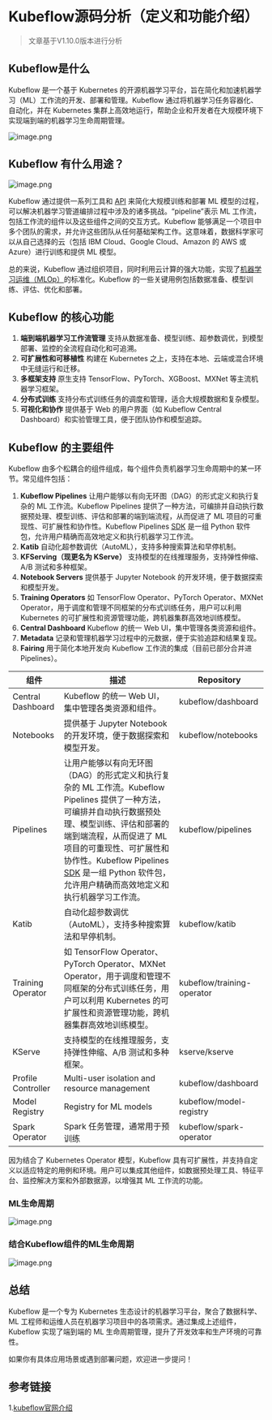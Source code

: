 #  Kubeflow源码分析（定义和功能介绍）

> 文章基于V1.10.0版本进行分析

## Kubeflow是什么

Kubeflow 是一个基于 Kubernetes 的开源机器学习平台，旨在简化和加速机器学习（ML）工作流的开发、部署和管理。Kubeflow 通过将机器学习任务容器化、自动化，并在 Kubernetes 集群上高效地运行，帮助企业和开发者在大规模环境下实现端到端的机器学习生命周期管理。

![image.png](https://s2.loli.net/2025/05/18/9TGHtSdLfAXMbsp.png)



## Kubeflow 有什么用途？

![image.png](https://s2.loli.net/2025/05/18/CxYDQ2EWr6ZqfUe.png)

Kubeflow 通过提供一系列工具和 [API](https://www.redhat.com/zh/topics/api/what-are-application-programming-interfaces) 来简化大规模训练和部署 ML 模型的过程，可以解决机器学习管道编排过程中涉及的诸多挑战。“pipeline”表示 ML 工作流，包括工作流的组件以及这些组件之间的交互方式。Kubeflow 能够满足一个项目中多个团队的需求，并允许这些团队从任何基础架构工作。这意味着，数据科学家可以从自己选择的云（包括 IBM Cloud、Google Cloud、Amazon 的 AWS 或 Azure）进行训练和提供 ML 模型。 

总的来说，Kubeflow 通过组织项目，同时利用云计算的强大功能，实现了[机器学习运维（MLOp）](https://www.redhat.com/zh/topics/ai/what-is-mlops)的标准化。Kubeflow 的一些关键用例包括数据准备、模型训练、评估、优化和部署。



## Kubeflow 的核心功能

1. **端到端机器学习工作流管理**
   支持从数据准备、模型训练、超参数调优，到模型部署、监控的全流程自动化和可追溯。
2. **可扩展性和可移植性**
   构建在 Kubernetes 之上，支持在本地、云端或混合环境中无缝运行和迁移。
3. **多框架支持**
   原生支持 TensorFlow、PyTorch、XGBoost、MXNet 等主流机器学习框架。
4. **分布式训练**
   支持分布式训练任务的调度和管理，适合大规模数据和复杂模型。
5. **可视化和协作**
   提供基于 Web 的用户界面（如 Kubeflow Central Dashboard）和实验管理工具，便于团队协作和模型追踪。



## Kubeflow 的主要组件

Kubeflow 由多个松耦合的组件组成，每个组件负责机器学习生命周期中的某一环节。常见组件包括：

1. **Kubeflow Pipelines**
   让用户能够以有向无环图（DAG）的形式定义和执行复杂的 ML 工作流。Kubeflow Pipelines 提供了一种方法，可编排并自动执行数据预处理、模型训练、评估和部署的端到端流程，从而促进了 ML 项目的可重现性、可扩展性和协作性。Kubeflow Pipelines [SDK](https://www.redhat.com/en/topics/cloud-native-apps/what-is-SDK) 是一组 Python 软件包，允许用户精确而高效地定义和执行机器学习工作流。
2. **Katib**
   自动化超参数调优（AutoML），支持多种搜索算法和早停机制。
3. **KFServing（现更名为 KServe）**
   支持模型的在线推理服务，支持弹性伸缩、A/B 测试和多种框架。
4. **Notebook Servers**
   提供基于 Jupyter Notebook 的开发环境，便于数据探索和模型开发。
5. **Training Operators**
   如 TensorFlow Operator、PyTorch Operator、MXNet Operator，用于调度和管理不同框架的分布式训练任务，用户可以利用 Kubernetes 的可扩展性和资源管理功能，跨机器集群高效地训练模型。
6. **Central Dashboard**
   Kubeflow 的统一 Web UI，集中管理各类资源和组件。
7. **Metadata**
   记录和管理机器学习过程中的元数据，便于实验追踪和结果复现。
8. **Fairing**
   用于简化本地开发向 Kubeflow 工作流的集成（目前已部分合并进 Pipelines）。

| 组件               | 描述                                                         | Repository                 |
| ------------------ | ------------------------------------------------------------ | -------------------------- |
| Central Dashboard  | Kubeflow 的统一 Web UI，集中管理各类资源和组件。             | kubeflow/dashboard         |
| Notebooks          | 提供基于 Jupyter Notebook 的开发环境，便于数据探索和模型开发。 | kubeflow/notebooks         |
| Pipelines          | 让用户能够以有向无环图（DAG）的形式定义和执行复杂的 ML 工作流。Kubeflow Pipelines 提供了一种方法，可编排并自动执行数据预处理、模型训练、评估和部署的端到端流程，从而促进了 ML 项目的可重现性、可扩展性和协作性。Kubeflow Pipelines [SDK](https://www.redhat.com/en/topics/cloud-native-apps/what-is-SDK) 是一组 Python 软件包，允许用户精确而高效地定义和执行机器学习工作流。 | kubeflow/pipelines         |
| Katib              | 自动化超参数调优（AutoML），支持多种搜索算法和早停机制。     | kubeflow/katib             |
| Training Operator  | 如 TensorFlow Operator、PyTorch Operator、MXNet Operator，用于调度和管理不同框架的分布式训练任务，用户可以利用 Kubernetes 的可扩展性和资源管理功能，跨机器集群高效地训练模型。 | kubeflow/training-operator |
| KServe             | 支持模型的在线推理服务，支持弹性伸缩、A/B 测试和多种框架。   | kserve/kserve              |
| Profile Controller | Multi-user isolation and resource management                 | kubeflow/dashboard         |
| Model Registry     | Registry for ML models                                       | kubeflow/model-registry    |
| Spark Operator     | Spark 任务管理，通常用于预训练                               | kubeflow/spark-operator    |

因为结合了 Kubernetes Operator 模型，Kubeflow 具有可扩展性，并支持自定义以适应特定的用例和环境。用户可以集成其他组件，如数据预处理工具、特征平台、监控解决方案和外部数据源，以增强其 ML 工作流的功能。



### ML生命周期

![image.png](https://s2.loli.net/2025/05/18/yHR6VUDt1bpaOA8.png)

### 结合Kubeflow组件的ML生命周期

![image.png](https://s2.loli.net/2025/05/18/MwYaycON5WFj3b9.png)



## 总结

Kubeflow 是一个专为 Kubernetes 生态设计的机器学习平台，聚合了数据科学、ML 工程师和运维人员在机器学习项目中的各项需求。通过集成上述组件，Kubeflow 实现了端到端的 ML 生命周期管理，提升了开发效率和生产环境的可靠性。

如果你有具体应用场景或遇到部署问题，欢迎进一步提问！



## 参考链接

1.[kubeflow官网介绍](https://www.kubeflow.org/docs/started/architecture/)